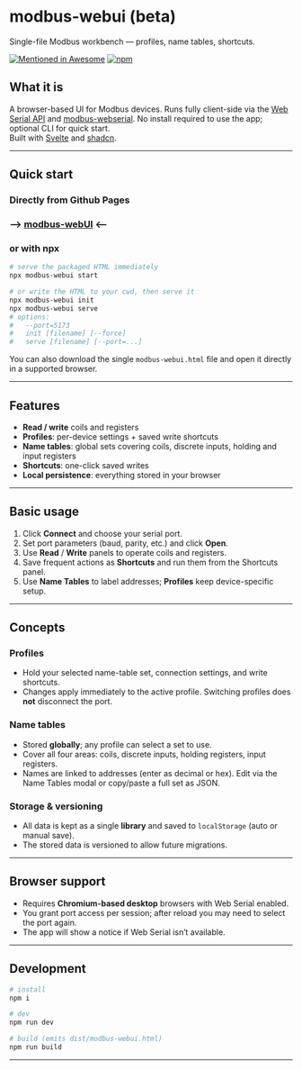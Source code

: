 # modbus-webui (beta)

Single-file Modbus workbench — profiles, name tables, shortcuts.

[![Mentioned in Awesome](https://awesome.re/mentioned-badge.svg)](https://github.com/louisfoster/awesome-web-serial#applications)
[![npm](https://img.shields.io/npm/v/modbus-webui)](https://www.npmjs.com/package/modbus-webui)

## What it is

A browser-based UI for Modbus devices. Runs fully client-side via the [Web Serial API](https://developer.mozilla.org/en-US/docs/Web/API/Web_Serial_API) and [modbus-webserial](https://www.npmjs.com/package/modbus-webserial). No install required to use the app; optional CLI for quick start. \
Built with [Svelte](https://svelte.dev) and [shadcn](https://www.shadcn-svelte.com/). 

---

## Quick start

### Directly from Github Pages
### --> [modbus-webUI](https://modbuswebui.dev/) <--
### or with npx

```bash
# serve the packaged HTML immediately
npx modbus-webui start

# or write the HTML to your cwd, then serve it
npx modbus-webui init
npx modbus-webui serve
# options:
#   --port=5173
#   init [filename] [--force]
#   serve [filename] [--port=...]
```

You can also download the single `modbus-webui.html` file and open it directly in a supported browser.

---

## Features

* **Read / write** coils and registers
* **Profiles**: per-device settings + saved write shortcuts
* **Name tables**: global sets covering coils, discrete inputs, holding and input registers
* **Shortcuts**: one-click saved writes
* **Local persistence**: everything stored in your browser

---

## Basic usage

1. Click **Connect** and choose your serial port.
2. Set port parameters (baud, parity, etc.) and click **Open**.
3. Use **Read** / **Write** panels to operate coils and registers.
4. Save frequent actions as **Shortcuts** and run them from the Shortcuts panel.
5. Use **Name Tables** to label addresses; **Profiles** keep device-specific setup.

---

## Concepts

### Profiles

* Hold your selected name-table set, connection settings, and write shortcuts.
* Changes apply immediately to the active profile. Switching profiles does **not** disconnect the port.

### Name tables

* Stored **globally**; any profile can select a set to use.
* Cover all four areas: coils, discrete inputs, holding registers, input registers.
* Names are linked to addresses (enter as decimal or hex). Edit via the Name Tables modal or copy/paste a full set as JSON.

### Storage & versioning

* All data is kept as a single **library** and saved to `localStorage` (auto or manual save).
* The stored data is versioned to allow future migrations.

---

## Browser support

* Requires **Chromium-based desktop** browsers with Web Serial enabled.
* You grant port access per session; after reload you may need to select the port again.
* The app will show a notice if Web Serial isn’t available.

---

## Development

```bash
# install
npm i

# dev
npm run dev

# build (emits dist/modbus-webui.html)
npm run build
```

---
